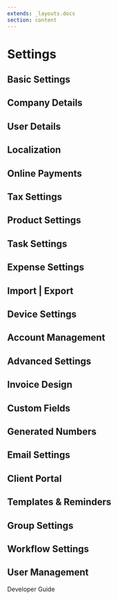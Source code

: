 ```yaml
---
extends: _layouts.docs
section: content
---
```


# Settings

## Basic Settings

## Company Details

## User Details

## Localization

## Online Payments

## Tax Settings

## Product Settings

## Task Settings

## Expense Settings

## Import | Export

## Device Settings

## Account Management

## Advanced Settings

## Invoice Design

## Custom Fields

## Generated Numbers

## Email Settings

## Client Portal

## Templates & Reminders

## Group Settings

## Workflow Settings

## User Management

<x-next url=/docs/developer-guide>Developer Guide</x-next>
